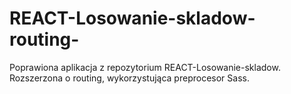 # REACT-Losowanie-skladow-routing-

Poprawiona aplikacja z repozytorium REACT-Losowanie-skladow. Rozszerzona o routing, wykorzystująca preprocesor Sass.
